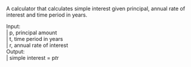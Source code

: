 A calculator that calculates simple interest given principal, annual rate of interest and time period in years.<br>

Input:<br>
|   p, principal amount<br>
|  t, time period in years<br>
|   r, annual rate of interest<br>
Output:<br>
|  simple interest = p*t*r<br>
